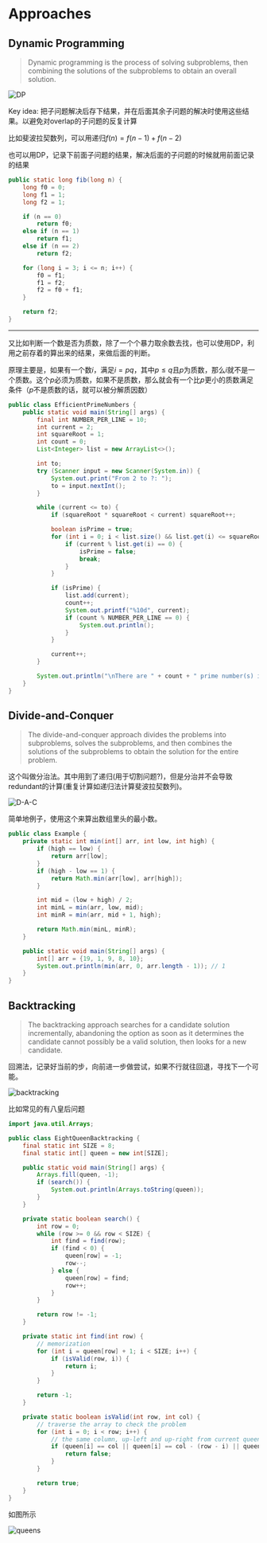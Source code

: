 # Approaches

## Dynamic Programming

> Dynamic programming is the process of solving subproblems, then combining the solutions of the subproblems to obtain an overall solution.

![DP](./images/DP.png)

Key idea: 把子问题解决后存下结果，并在后面其余子问题的解决时使用这些结果。以避免对overlap的子问题的反复计算

比如斐波拉契数列，可以用递归$f(n)=f(n-1)+f(n-2)$

也可以用DP，记录下前面子问题的结果，解决后面的子问题的时候就用前面记录的结果

```java
public static long fib(long n) {
    long f0 = 0;
    long f1 = 1;
    long f2 = 1;

    if (n == 0)
        return f0;
    else if (n == 1)
        return f1;
    else if (n == 2)
        return f2;

    for (long i = 3; i <= n; i++) {
        f0 = f1;
        f1 = f2;
        f2 = f0 + f1;
    }

    return f2;
}
```

---

又比如判断一个数是否为质数，除了一个个暴力取余数去找，也可以使用DP，利用之前存着的算出来的结果，来做后面的判断。

原理主要是，如果有一个数$i$，满足$i=pq$，其中$p\leq q$且$p$为质数，那么$i$就不是一个质数。这个$p$必须为质数，如果不是质数，那么就会有一个比$p$更小的质数满足条件（$p$不是质数的话，就可以被分解质因数）

```java
public class EfficientPrimeNumbers {
    public static void main(String[] args) {
        final int NUMBER_PER_LINE = 10;
        int current = 2;
        int squareRoot = 1;
        int count = 0;
        List<Integer> list = new ArrayList<>();

        int to;
        try (Scanner input = new Scanner(System.in)) {
            System.out.print("From 2 to ?: ");
            to = input.nextInt();
        }

        while (current <= to) {
            if (squareRoot * squareRoot < current) squareRoot++;

            boolean isPrime = true;
            for (int i = 0; i < list.size() && list.get(i) <= squareRoot; i++) {
                if (current % list.get(i) == 0) {
                    isPrime = false;
                    break;
                }
            }

            if (isPrime) {
                list.add(current);
                count++;
                System.out.printf("%10d", current);
                if (count % NUMBER_PER_LINE == 0) {
                    System.out.println();
                }
            }

            current++;
        }

        System.out.println("\nThere are " + count + " prime number(s) in the range from 2 to " + to);
    }
}
```

## Divide-and-Conquer

> The divide-and-conquer approach divides the problems into subproblems, solves the subproblems, and then combines the solutions of the subproblems to obtain the solution for the entire problem.

这个叫做分治法。其中用到了递归(用于切割问题?)，但是分治并不会导致redundant的计算(重复计算如递归法计算斐波拉契数列)。

![D-A-C](./images/divide-and-conquer.png)

简单地例子，使用这个来算出数组里头的最小数。

```java
public class Example {
    private static int min(int[] arr, int low, int high) {
        if (high == low) {
            return arr[low];
        }
        if (high - low == 1) {
            return Math.min(arr[low], arr[high]);
        }

        int mid = (low + high) / 2;
        int minL = min(arr, low, mid);
        int minR = min(arr, mid + 1, high);

        return Math.min(minL, minR);
    }

    public static void main(String[] args) {
        int[] arr = {19, 1, 9, 8, 10};
        System.out.println(min(arr, 0, arr.length - 1)); // 1
    }
}
```

## Backtracking

> The backtracking approach searches for a candidate solution incrementally, abandoning the option as soon as it determines the candidate cannot possibly be a valid solution, then looks for a new candidate.

回溯法，记录好当前的步，向前进一步做尝试，如果不行就往回退，寻找下一个可能。

![backtracking](./images/backtracking.png)

比如常见的有八皇后问题

```java
import java.util.Arrays;

public class EightQueenBacktracking {
    final static int SIZE = 8;
    final static int[] queen = new int[SIZE];

    public static void main(String[] args) {
        Arrays.fill(queen, -1);
        if (search()) {
            System.out.println(Arrays.toString(queen));
        }
    }

    private static boolean search() {
        int row = 0;
        while (row >= 0 && row < SIZE) {
            int find = find(row);
            if (find < 0) {
                queen[row] = -1;
                row--;
            } else {
                queen[row] = find;
                row++;
            }
        }

        return row != -1;
    }

    private static int find(int row) {
        // memorization
        for (int i = queen[row] + 1; i < SIZE; i++) {
            if (isValid(row, i)) {
                return i;
            }
        }

        return -1;
    }

    private static boolean isValid(int row, int col) {
        // traverse the array to check the problem
        for (int i = 0; i < row; i++) {
            // the same column, up-left and up-right from current queen
            if (queen[i] == col || queen[i] == col - (row - i) || queen[i] == col + (row - i)) {
                return false;
            }
        }

        return true;
    }
}
```

如图所示

![queens](./images/backtrack_queen.gif)
